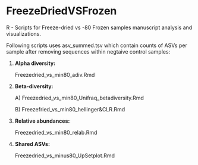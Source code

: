 # FreezeDriedVSFrozen
R - Scripts for Freeze-dried vs -80 Frozen samples manuscript analysis and visualizations.


Following scripts uses asv_summed.tsv which contain counts of ASVs per sample after removing sequences within negtaive control samples:

1) **Alpha diversity:**

   Freezedried_vs_min80_adiv.Rmd
   

3) **Beta-diversity:**

   A) Freezedried_vs_min80_Unifraq_betadiversity.Rmd 

   B) Freezefried_vs_min80_hellinger&CLR.Rmd
   
   
4) **Relative abundances:**

   Freezedried_vs_min80_relab.Rmd
   

6) **Shared ASVs:**

   Freezedried_vs_minus80_UpSetplot.Rmd
